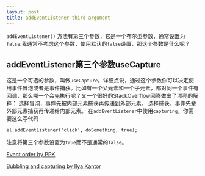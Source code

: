 ```yaml
---
layout: post
title: addEventListener third argument
---
```

`addEventListener()` 方法有第三个参数，它是一个布尔型参数，通常设置为`false`.我通常不考虑这个参数，使用默认的`false`设置，那这个参数是什么呢？
<!-- more -->
## addEventListener第三个参数useCapture



这是一个可选的参数，叫做`useCapture`。详细点说，通过这个参数你可以决定使用事件冒泡或者是事件捕获。比如有一个父元素和一个子元素，都对同一个事件有回调，那么哪一个会先执行呢？又一个很好的StackOverflow回答做出了漂亮的解释：
选择冒泡，事件先被内部元素捕获再传递到外部元素。
选择捕获，事件先辈外部元素捕获再传递给内部元素。
在`addEventListener`中使用`capturing`，你需要这么写代码：

    el.addEventListener('click', doSomething, true);


注意将第三个参数设置为`true`而不是通常的`false`。

[Event order by PPK](http://www.quirksmode.org/js/events_order.html)

[Bubbling and capturing by Ilya Kantor](http://javascript.info/tutorial/bubbling-and-capturing)
